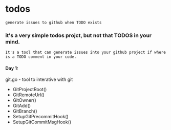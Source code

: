 # todos
    generate issues to github when TODO exists

### it's a very simple todos projct, but not that TODOS in your mind.
    It's a tool that can generate issues into your github project if where is a TODO comment in your code.

#### Day 1:

git.go - tool to interative with git

  * GitProjectRoot()
  * GitRemoteUrl()
  * GitOwner()
  * GitAdd()
  * GitBranch()
  * SetupGitPrecommitHook()
  * SetupGitCommitMsgHook()
